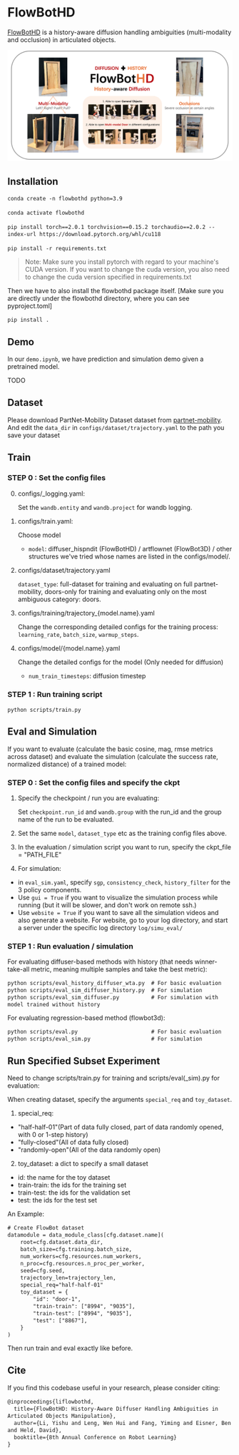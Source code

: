 # FlowBotHD

[FlowBotHD](https://flowbothd.github.io/) is a history-aware diffusion handling ambiguities (multi-modality and occlusion) in articulated objects.

![Alt text](assets/imgs/teaser.jpg)


## Installation

```{bash}
conda create -n flowbothd python=3.9

conda activate flowbothd

pip install torch==2.0.1 torchvision==0.15.2 torchaudio==2.0.2 --index-url https://download.pytorch.org/whl/cu118

pip install -r requirements.txt
```

> Note: Make sure you install pytorch with regard to your machine's CUDA version. If you want to change the cuda version, you also need to change the cuda version specified in requirements.txt


Then we have to also install the flowbothd package itself. [Make sure you are directly under the flowbothd directory, where you can see pyproject.toml]

```{bash}
pip install .
```

## Demo

In our `demo.ipynb`, we have prediction and simulation demo given a pretrained model.

TODO

## Dataset

Please download PartNet-Mobility Dataset dataset from [partnet-mobility](https://sapien.ucsd.edu/downloads). And edit the `data_dir` in `configs/dataset/trajectory.yaml` to the path you save your dataset

## Train


### STEP 0 : Set the config files

0) configs/_logging.yaml:

    Set the `wandb.entity` and `wandb.project` for wandb logging.

1) configs/train.yaml: 

    Choose model
    - `model`: diffuser_hispndit (FlowBotHD) / artflownet (FlowBot3D) / other structures we've tried whose names are listed in the configs/model/.

2) configs/dataset/trajectory.yaml

    `dataset_type`: full-dataset for training and evaluating on full partnet-mobility, doors-only for training and evaluating only on the most ambiguous category: doors.

3) configs/training/trajectory_{model.name}.yaml

    Change the corresponding detailed configs for the training process: `learning_rate`, `batch_size`, `warmup_steps`.

4) configs/model/{model.name}.yaml

    Change the detailed configs for the model (Only needed for diffusion)

    - `num_train_timesteps`: diffusion timestep

### STEP 1 : Run training script
```
python scripts/train.py
```

## Eval and Simulation

If you want to evaluate (calculate the basic cosine, mag, rmse metrics across dataset) and evaluate the simulation (calculate the success rate, normalized distance) of a trained model:

### STEP 0 : Set the config files and specify the ckpt

1. Specify the checkpoint / run you are evaluating:

    Set `checkpoint.run_id` and `wandb.group` with the run_id and the group name of the run to be evaluated.

2. Set the same `model`, `dataset_type` etc as the training config files above.

3. In the evaluation / simulation script you want to run, specify the ckpt_file = "PATH_FILE"

4. For simulation: 
- in `eval_sim.yaml`, specify `sgp`, `consistency_check`, `history_filter` for the 3 policy components. 
- Use `gui = True` if you want to visualize the simulation process while running (but it will be slower, and don't work on remote ssh.)
- Use `website = True` if you want to save all the simulation videos and also generate a website. For website, go to your log directory, and start a server under the specific log directory `log/simu_eval/`

### STEP 1 : Run evaluation / simulation

For evaluating diffuser-based methods with history (that needs winner-take-all metric, meaning multiple samples and take the best metric):

```{bash} 
python scripts/eval_history_diffuser_wta.py  # For basic evaluation
python scripts/eval_sim_diffuser_history.py  # For simulation
python scripts/eval_sim_diffuser.py          # For simulation with model trained without history
```

For evaluating regression-based method (flowbot3d):
```{bash}
python scripts/eval.py                       # For basic evaluation
python scripts/eval_sim.py                   # For simulation
```


## Run Specified Subset Experiment

Need to change scripts/train.py for training and scripts/eval(_sim).py for evaluation:

When creating dataset, specify the arguments `special_req` and `toy_dataset`.

1) special_req: 

- "half-half-01"(Part of data fully closed, part of data randomly opened, with 0 or 1-step history)
- "fully-closed"(All of data fully closed)
- "randomly-open"(All of the data randomly open)

2) toy_dataset: a dict to specify a small dataset
- id: the name for the toy dataset
- train-train: the ids for the training set
- train-test: the ids for the validation set
- test: the ids for the test set

An Example:
```
# Create FlowBot dataset
datamodule = data_module_class[cfg.dataset.name](
    root=cfg.dataset.data_dir,
    batch_size=cfg.training.batch_size,
    num_workers=cfg.resources.num_workers,
    n_proc=cfg.resources.n_proc_per_worker,
    seed=cfg.seed,
    trajectory_len=trajectory_len, 
    special_req="half-half-01"
    toy_dataset = {
        "id": "door-1",
        "train-train": ["8994", "9035"],
        "train-test": ["8994", "9035"],
        "test": ["8867"],
    }
)
```

Then run train and eval exactly like before.

## Cite

If you find this codebase useful in your research, please consider citing:

```
@inproceedings{liflowbothd,
  title={FlowBotHD: History-Aware Diffuser Handling Ambiguities in Articulated Objects Manipulation},
  author={Li, Yishu and Leng, Wen Hui and Fang, Yiming and Eisner, Ben and Held, David},
  booktitle={8th Annual Conference on Robot Learning}
}
```


